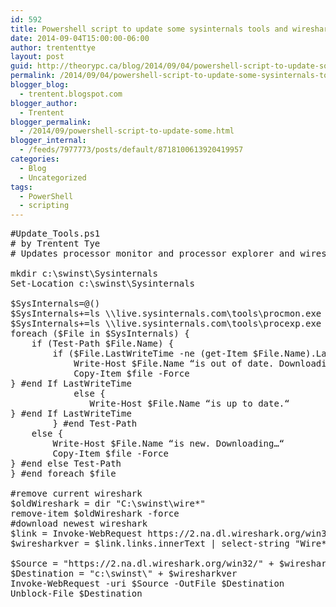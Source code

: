 ```yaml
---
id: 592
title: Powershell script to update some sysinternals tools and wireshark
date: 2014-09-04T15:00:00-06:00
author: trententtye
layout: post
guid: http://theorypc.ca/blog/2014/09/04/powershell-script-to-update-some-sysinternals-tools-and-wireshark/
permalink: /2014/09/04/powershell-script-to-update-some-sysinternals-tools-and-wireshark/
blogger_blog:
  - trentent.blogspot.com
blogger_author:
  - Trentent
blogger_permalink:
  - /2014/09/powershell-script-to-update-some.html
blogger_internal:
  - /feeds/7977773/posts/default/8718100613920419957
categories:
  - Blog
  - Uncategorized
tags:
  - PowerShell
  - scripting
---
```

<pre class="lang:ps decode:true ">#Update_Tools.ps1
# by Trentent Tye
# Updates processor monitor and processor explorer and wireshark

mkdir c:\swinst\Sysinternals
Set-Location c:\swinst\Sysinternals

$SysInternals=@()
$SysInternals+=ls \\live.sysinternals.com\tools\procmon.exe
$SysInternals+=ls \\live.sysinternals.com\tools\procexp.exe
foreach ($File in $SysInternals) {
    if (Test-Path $File.Name) {
        if ($File.LastWriteTime -ne (get-Item $File.Name).LastWriteTime) {
            Write-Host $File.Name “is out of date. Downloading new version…“    
            Copy-Item $file -Force
} #end If LastWriteTime
            else {
               Write-Host $File.Name “is up to date.“
} #end If LastWriteTime
        } #end Test-Path
    else {
        Write-Host $File.Name “is new. Downloading…“
        Copy-Item $file -Force
} #end else Test-Path
} #end foreach $file

#remove current wireshark
$oldWireshark = dir "C:\swinst\wire*"
remove-item $oldWireshark -force
#download newest wireshark
$link = Invoke-WebRequest https://2.na.dl.wireshark.org/win32/
$wiresharkver = $link.links.innerText | select-string "Wire*" | select -last 1

$Source = "https://2.na.dl.wireshark.org/win32/" + $wiresharkver
$Destination = "c:\swinst\" + $wiresharkver
Invoke-WebRequest -uri $Source -OutFile $Destination
Unblock-File $Destination</pre>

&nbsp;

<!-- AddThis Advanced Settings generic via filter on the_content -->

<!-- AddThis Share Buttons generic via filter on the_content -->